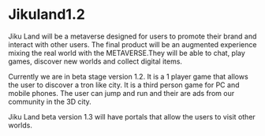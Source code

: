 # Jikuland1.2

Jiku Land will be a metaverse designed 
for users to promote their brand
and interact with other users.
The final product will be an augmented 
experience mixing the real world with the
METAVERSE.They will be able to chat,
play games, discover new worlds and collect
digital items.

Currently we are in beta stage version 1.2.
It is a 1 player game that allows
the user to discover a tron like city.
It is a third person game 
for PC and mobile phones.
The user can jump and run and their are ads
from our community in the 3D city.

Jiku Land beta version 1.3 will have 
portals that allow the users to visit
other worlds.

